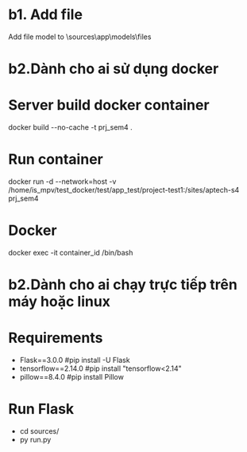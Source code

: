 # b1. Add file
Add file model to \sources\app\models\files

# b2.Dành cho ai sử dụng docker

# Server build docker container
docker build --no-cache -t prj_sem4 .

# Run container
docker run -d --network=host -v /home/is_mpv/test_docker/test/app_test/project-test1:/sites/aptech-s4 prj_sem4

# Docker
docker exec -it container_id /bin/bash

# b2.Dành cho ai chạy trực tiếp trên máy hoặc linux

# Requirements 
- Flask==3.0.0
#pip install -U Flask
- tensorflow==2.14.0
#pip install "tensorflow<2.14" 
- pillow==8.4.0
#pip install Pillow

# Run Flask
- cd sources/
- py run.py



